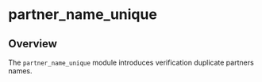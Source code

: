 # partner_name_unique

## Overview
The `partner_name_unique` module introduces verification duplicate partners names. 